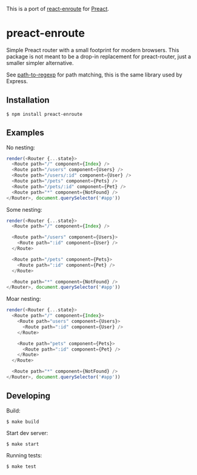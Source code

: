 This is a port of [react-enroute](https://github.com/tj/react-enroute) for [Preact](https://preactjs.com).

# preact-enroute

 Simple Preact router with a small footprint for modern browsers. This package is not meant to be a drop-in replacement for preact-router, just a smaller simpler alternative.

 See [path-to-regexp](https://github.com/pillarjs/path-to-regexp) for path matching, this is the same library used by Express.

## Installation

 ```
 $ npm install preact-enroute
 ```

## Examples

No nesting:

```js
render(<Router {...state}>
  <Route path="/" component={Index} />
  <Route path="/users" component={Users} />
  <Route path="/users/:id" component={User} />
  <Route path="/pets" component={Pets} />
  <Route path="/pets/:id" component={Pet} />
  <Route path="*" component={NotFound} />
</Router>, document.querySelector('#app'))
```

Some nesting:

```js
render(<Router {...state}>
  <Route path="/" component={Index} />

  <Route path="/users" component={Users}>
    <Route path=":id" component={User} />
  </Route>

  <Route path="/pets" component={Pets}>
    <Route path=":id" component={Pet} />
  </Route>

  <Route path="*" component={NotFound} />
</Router>, document.querySelector('#app'))
```

Moar nesting:

```js
render(<Router {...state}>
  <Route path="/" component={Index}>
    <Route path="users" component={Users}>
      <Route path=":id" component={User} />
    </Route>

    <Route path="pets" component={Pets}>
      <Route path=":id" component={Pet} />
    </Route>
  </Route>

  <Route path="*" component={NotFound} />
</Router>, document.querySelector('#app'))
```

## Developing

Build:

```
$ make build
```

Start dev server:

```
$ make start
```

Running tests:

```
$ make test
```
